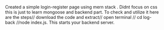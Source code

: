 Created a simple login-register page using mern stack .
Didnt focus on css this is just to learn mongoose and backend part.
To check and utilize it here are the steps//
download the code and extract//
open terminal // cd log-back //node index.js. This starts your backend server.
